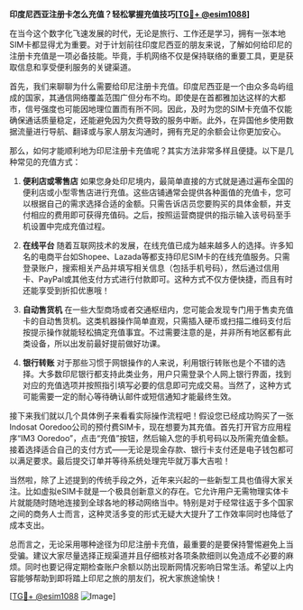 **印度尼西亚注册卡怎么充值？轻松掌握充值技巧[[TG💪+ @esim1088](https://t.me/s/esim1088)]**

在当今这个数字化飞速发展的时代，无论是旅行、工作还是学习，拥有一张本地SIM卡都显得尤为重要。对于计划前往印度尼西亚的朋友来说，了解如何给印尼的注册卡充值是一项必备技能。毕竟，手机网络不仅是保持联络的重要工具，更是获取信息和享受便利服务的关键渠道。

首先，我们来聊聊为什么需要给印尼注册卡充值。印度尼西亚是一个由众多岛屿组成的国家，其通信网络覆盖范围广但分布不均。即使是在首都雅加达这样的大都市，信号强度也可能因地理位置而有所不同。因此，及时为您的SIM卡充值不仅能确保通话质量稳定，还能避免因为欠费导致的服务中断。此外，在异国他乡使用数据流量进行导航、翻译或与家人朋友沟通时，拥有充足的余额会让你更加安心。

那么，如何才能顺利地为印尼注册卡充值呢？其实方法非常多样且便捷。以下是几种常见的充值方式：

1. **便利店或零售店**
   如果您身处印尼境内，最简单直接的方式就是通过遍布全国的便利店或小型零售店进行充值。这些店铺通常会提供各种面值的充值卡，您可以根据自己的需求选择合适的金额。只需告诉店员您要购买的具体金额，并支付相应的费用即可获得充值码。之后，按照运营商提供的指示输入该号码至手机设置中完成充值过程。

2. **在线平台**
   随着互联网技术的发展，在线充值已成为越来越多人的选择。许多知名的电商平台如Shopee、Lazada等都支持印尼SIM卡的在线充值服务。只需登录账户，搜索相关产品并填写相关信息（包括手机号码），然后通过信用卡、PayPal或其他支付方式进行付款即可。这种方式不仅方便快捷，而且有时还能享受到折扣优惠哦！

3. **自动售货机**
   在一些大型商场或者交通枢纽内，您可能会发现专门用于售卖充值卡的自动售货机。这类机器操作简单直观，只需插入硬币或扫描二维码支付后按提示操作就能轻松搞定充值事宜。不过需要注意的是，并非所有地区都有此类设备，所以出发前最好提前做好功课。

4. **银行转账**
   对于那些习惯于网银操作的人来说，利用银行转账也是个不错的选择。大多数印尼银行都支持此类业务，用户只需登录个人网上银行界面，找到对应的充值选项并按照指引填写必要的信息即可完成交易。当然了，这种方式可能需要一定的耐心等待确认邮件或短信通知才能最终生效。

接下来我们就以几个具体例子来看看实际操作流程吧！假设您已经成功购买了一张Indosat Ooredoo公司的预付费SIM卡，现在想要为其充值。首先打开官方应用程序“IM3 Ooredoo”，点击“充值”按钮，然后输入您的手机号码以及所需充值金额。接着选择适合自己的支付方式——无论是现金存款、银行卡支付还是电子钱包都可以满足要求。最后提交订单并等待系统处理完毕就万事大吉啦！

当然啦，除了上述提到的传统手段之外，近年来兴起的一些新型工具也值得大家关注。比如虚拟eSIM卡就是一个极具创新意义的存在。它允许用户无需物理实体卡片就能随时随地连接到全球各地的移动网络当中。特别是对于经常往返于多个国家之间的商务人士而言，这种灵活多变的形式无疑大大提升了工作效率同时也降低了成本支出。

总而言之，无论采用哪种途径为印尼注册卡充值，最重要的是要保持警惕避免上当受骗。建议大家尽量选择正规渠道并且仔细核对各项条款细则以免造成不必要的麻烦。同时也要记得定期检查账户余额以防出现断网情况影响日常生活。希望以上内容能够帮助到即将踏上印尼之旅的朋友们，祝大家旅途愉快！

[[TG💪+ @esim1088](https://t.me/s/esim1088) ![Image](https://i.postimg.cc/4NQfJmqS/Snipaste-2025-05-13-00-14-12.png)]